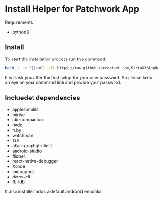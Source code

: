 # Install Helper for Patchwork App

Requirements:
* python3

## Install
To start the installation process run this command:

```sh
bash -l -c "$(curl -sfL https://raw.githubusercontent.com/KirioXX/AppDepInstaller/main/main.sh)"
```

It will ask you after the first setup for your user password.
So please keep an eye on your command line and provide your password.

## Incluedet dependencies
- applesimutils
- bitrise
- idb-companion
- node
- ruby
- watchman
- zsh
- altair-graphql-client
- android-studio
- flipper
- react-native-debugger
- Xcode
- cocoapods
- detox-cli
- fb-idb

It also installes adds a default androoid emulator
